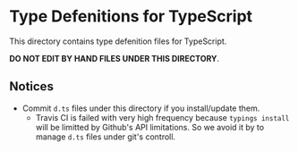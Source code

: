 # Type Defenitions for TypeScript

This directory contains type defenition files for TypeScript.

**DO NOT EDIT BY HAND FILES UNDER THIS DIRECTORY**.

## Notices

- Commit `d.ts` files under this directory if you install/update them.
  - Travis CI is failed with very high frequency because `typings install` will be limitted by
    Github's API limitations. So we avoid it by to manage `d.ts` files under git's controll.
